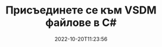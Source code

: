 ---
############################# Static ############################
layout: "auto-gen-merger"
date: 2022-10-20T11:23:56
draft: false
otherformats: docx dot dotm dotx epub html mht mhtml odp ods odt one otp ott pdf pps

############################# Head ############################
head_title: "Присъединете се към VSDM файлове в C# | VSDM Сливане"
head_description: "Свържете няколко VSDM файла в един файл с помощта на C# .NET API за сливане на документи. Свържете конкретни страници или диапазони от страници от различни документи в един документ."

############################# Header ############################
title: "Присъединете се към VSDM файлове в C#"
description: "Присъединете се към VSDM с няколко реда код на .NET."
bg_image: "https://cms.admin.containerize.com/templates/aspose/App_Themes/V3/images/bg/header1.png"
bg_overlay: false
button:
    enable: true
    icon: "fas fa-arrow-down"
    label: "Изтеглете безплатна пробна версия"
    link: "https://downloads.groupdocs.com/merger/net"

############################# SubMenu ############################
submenu:
    enable: true

    left:
        img_alt: "GroupDocs.Merger for .NET"
        image: "https://cms.admin.containerize.com/templates/groupdocs/images/product-logos/90x90-noborder/groupdocs-merger-net.png"
        product: "GroupDocs.Merger"
        platform: ".NET"

    middle:
        button:

            # button loop
            - link: "https://apireference.groupdocs.com/merger/net"
              text: "Справка за API"

            # button loop
            - link: "https://github.com/groupdocs-merger"
              text: "Примери за кодове"

            # button loop
            - link: "https://products.groupdocs.app/merger/family"
              text: "Демонстрации на живо"

            # button loop
            - link: "https://purchase.groupdocs.com/pricing/merger/net"
              text: "Ценообразуване"

    right:
        link_download: "https://downloads.groupdocs.com/merger"
        link_learn: "https://docs.groupdocs.com/merger/net"
        link_buy: "https://purchase.groupdocs.com"

############################# About ############################
about:
    enable: true
    title: "Относно API на GroupDocs.Merger for .NET"
    content: |
        [GroupDocs.Merger for .NET](/bg/merger/net/) предоставя удобно решение за свързване на множество PDF, Microsoft Office (Word, Excel, PowerPoint, OneNote), OpenDocument, HTML, изображения и много други документи в един файл в приложенията на .NET. GroupDocs.Merger ще ви спести много усилия, тъй като имате право да се присъединявате към VSDM документи - няма нужда да инсталирате софтуер на трети страни, настолни приложения или плъгини. Вече е излишно да си губите времето и да присъединявате файлове ръчно! Мисията на GroupDocs е да осигури най-доброто качество и да опрости работните процеси за обработка на документи.
        
        GroupDocs.Merger API е правилният избор за корпоративни решения, които се нуждаят от функции за свързване на файлове. Тези API се поддържат добре от всички основни операционни системи и платформи, включително .NET Framework, .NET Standard, .NET Core, Mono.

############################# Steps ############################
steps:
    enable: true
    title_left: "Как да съедините няколко VSDM файла"
    content_left: |
        [GroupDocs.Merger for .NET](/bg/merger/net/) улеснява разработчиците на .NET да съединят два или повече VSDM файла в своите приложения чрез внедряване на няколко лесни стъпки.
        
        * Създайте нов екземпляр на **Merger** и подайте пътя на изходния документ като параметър на конструктора.
        * Извикайте **Join** на клас **Merger** и подайте пътя на втория изходен документ.
        * Извикайте **Save** на клас **Merger**, за да запазите обединения документ.

    title_right: "Системни изисквания"
    content_right: |
        API на GroupDocs.Merger for .NET се поддържат на всички основни платформи и операционни системи. Преди да изпълните кода по-долу, моля, уверете се, че имате следните предпоставки, инсталирани на вашата система.

        * Операционни системи: Microsoft Windows, Linux, MacOS
        * Среди за разработка: Visual Studio, Xamarin, MonoDevelop
        * Рамки: .NET Framework, .NET Standard, .NET Core, Mono
        * Изтеглете най-новата версия на GroupDocs.Merger for .NET от [NuGet](https://www.nuget.org/packages/groupdocs.merger)
         
    code: |
     {{% merger/additional-styles %}}
     {{< merger/code-merger title="Как да съедините VSDM файлове с C# примерен код">}}

        ```csharp    
        // Присъединете се към VSDM файлове с помощта на GroupDocs.Merger API
        // Инстанциране на сливане с вход VSDM документ
        using (Merger merger = new Merger("input1.vsdm"))
          {
            // Извикайте метода Join на екземпляра на клас Merger и подайте втория път на изходния документ
            merger.Join("input2.vsdm");
    
            // Извикайте метода Save на екземпляр на клас Merger, за да запазите обединения документ
            merger.Save("merged-file.vsdm");
          }
        ```
     {{< /merger/code-merger >}}

############################# Demos ############################
demos:
    enable: true
    title: "Демонстрации на живо - онлайн приложение за присъединяване към документи"
    content: |
       Присъединете се към повече от един VSDM файл точно сега, като посетите уебсайта [GroupDocs.Merger Live Demos](https://products.groupdocs.app/merger/vsdm).
       Демото на живо има следните предимства.
        
############################# About Formats ############################
about_formats:
    enable: true

############################# More Formats ############################
more_formats:
    enable: true
    title: "Присъединяване към други формати на документи"
    content: |
        .NET API за сливане на документи за файлови формати и изображения. Обединете заедно някои от популярните формати на документи, както е посочено по-долу.

############################# Back to top ###############################
back_to_top:
    enable: true
---